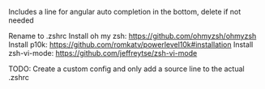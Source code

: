 Includes a line for angular auto completion in the bottom, delete if not needed

Rename to .zshrc
Install oh my zsh: https://github.com/ohmyzsh/ohmyzsh
Install p10k: https://github.com/romkatv/powerlevel10k#installation
Install zsh-vi-mode: https://github.com/jeffreytse/zsh-vi-mode 

TODO: Create a custom config and only add a source line to the actual .zshrc

